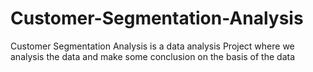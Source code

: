 # Customer-Segmentation-Analysis
Customer Segmentation Analysis is a data analysis Project where we analysis the data and make some conclusion on the basis of the data 

